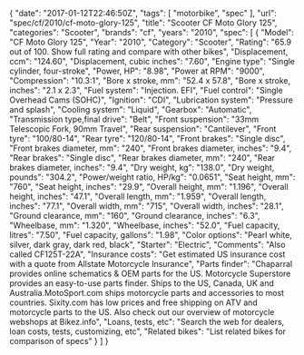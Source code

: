 {
    "date": "2017-01-12T22:46:50Z",
    "tags": [
        "motorbike",
        "spec"
    ],
    "url": "spec\/cf\/2010\/cf-moto-glory-125",
    "title": "Scooter CF Moto Glory 125",
    "categories": "Scooter",
    "brands": "cf",
    "years": "2010",
    "spec": [
        {
            "Model": "CF Moto Glory 125",
            "Year": "2010",
            "Category": "Scooter",
            "Rating": "65.9 out of 100. Show full rating and compare with other bikes",
            "Displacement, ccm": "124.60",
            "Displacement, cubic inches": "7.60",
            "Engine type": "Single cylinder, four-stroke",
            "Power, HP": "8.98",
            "Power at RPM": "9000",
            "Compression": "10.3:1",
            "Bore x stroke, mm": "52.4 x 57.8",
            "Bore x stroke, inches": "2.1 x 2.3",
            "Fuel system": "Injection. EFI",
            "Fuel control": "Single Overhead Cams (SOHC)",
            "Ignition": "CDI",
            "Lubrication system": "Pressure and splash",
            "Cooling system": "Liquid",
            "Gearbox": "Automatic",
            "Transmission type,final drive": "Belt",
            "Front suspension": "33mm Telescopic Fork, 90mm Travel",
            "Rear suspension": "Cantilever",
            "Front tyre": "100\/80-14",
            "Rear tyre": "120\/80-14",
            "Front brakes": "Single disc",
            "Front brakes diameter, mm": "240",
            "Front brakes diameter, inches": "9.4",
            "Rear brakes": "Single disc",
            "Rear brakes diameter, mm": "240",
            "Rear brakes diameter, inches": "9.4",
            "Dry weight, kg": "138.0",
            "Dry weight, pounds": "304.2",
            "Power\/weight ratio, HP\/kg": "0.0651",
            "Seat height, mm": "760",
            "Seat height, inches": "29.9",
            "Overall height, mm": "1.196",
            "Overall height, inches": "47.1",
            "Overall length, mm": "1.959",
            "Overall length, inches": "77.1",
            "Overall width, mm": "715",
            "Overall width, inches": "28.1",
            "Ground clearance, mm": "160",
            "Ground clearance, inches": "6.3",
            "Wheelbase, mm": "1.320",
            "Wheelbase, inches": "52.0",
            "Fuel capacity, litres": "7.50",
            "Fuel capacity, gallons": "1.98",
            "Color options": "Pearl white, silver, dark gray, dark red, black",
            "Starter": "Electric",
            "Comments": "Also called CF125T-22A",
            "Insurance costs": "Get estimated US insurance cost with a quote from Allstate Motorcycle Insurance",
            "Parts finder": "Chaparral provides online schematics & OEM parts for the US.   Motorcycle Superstore provides an easy-to-use parts finder. Ships to the US, Canada, UK and Australia.MotoSport.com ships motorcycle parts and accessories to most countries.    Sixity.com has low prices and free shipping on ATV and motorcycle parts to the US. Also check out our overview of motorcycle webshops at Bikez.info",
            "Loans, tests, etc": "Search the web for dealers, loan costs, tests, customizing, etc",
            "Related bikes": "List related bikes for comparison of specs"
        }
    ]
}